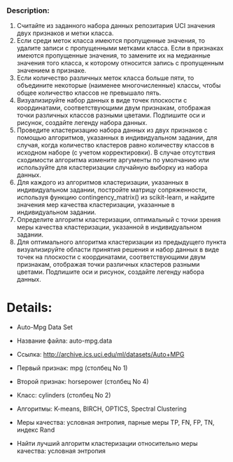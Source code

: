 ### Description:
1. Считайте из заданного набора данных репозитария UCI значения двух признаков и метки класса.
2. Если среди меток класса имеются пропущенные значения, то удалите записи с пропущенными метками класса. Если в признаках имеются пропущенные значения, то замените их на медианные значения того класса, к которому относится запись с пропущенным значением в признаке.
3. Если количество различных меток класса больше пяти, то объедините некоторые (наименее многочисленные) классы, чтобы общее количество классов не превышало пять.
4. Визуализируйте набор данных в виде точек плоскости с координатами, соответствующими двум признакам, отображая точки различных классов разными цветами. Подпишите оси и рисунок, создайте легенду набора данных.
5. Проведите кластеризацию набора данных из двух признаков с помощью алгоритмов, указанных в индивидуальном задании, для случая, когда количество кластеров равно количеству классов в исходном наборе (с учетом корректировки). В случае отсутствия сходимости алгоритма измените аргументы по умолчанию или используйте для кластеризации случайную выборку из набора данных.
6. Для каждого из алгоритмов кластеризации, указанных в индивидуальном задании, постройте матрицу сопряженности, используя функцию contingency_matrix() из scikit-learn, и найдите значения мер качества кластеризации, указанные в индивидуальном задании.
7. Определите алгоритм кластеризации, оптимальный с точки зрения меры качества кластеризации, указанной в индивидуальном задании.
8. Для оптимального алгоритма кластеризации из предыдущего пункта визуализируйте области принятия решения и набор данных в виде точек на плоскости с координатами, соответствующими двум признакам, отображая точки различных кластеров разными цветами. Подпишите оси и рисунок, создайте легенду набора данных.



# Details:
- Auto-Mpg Data Set 

- Название файла: auto-mpg.data 

- Ссылка: http://archive.ics.uci.edu/ml/datasets/Auto+MPG 

- Первый признак: mpg (столбец No 1) 

- Второй признак: horsepower (столбец No 4) 

- Класс: cylinders (столбец No 2) 

- Алгоритмы: K-means, BIRCH, OPTICS, Spectral Clustering 

- Меры качества: условная энтропия, парные меры TP, FN, FP, TN, индекс Rand 

- Найти лучший алгоритм кластеризации относительно меры качества: условная энтропия 
